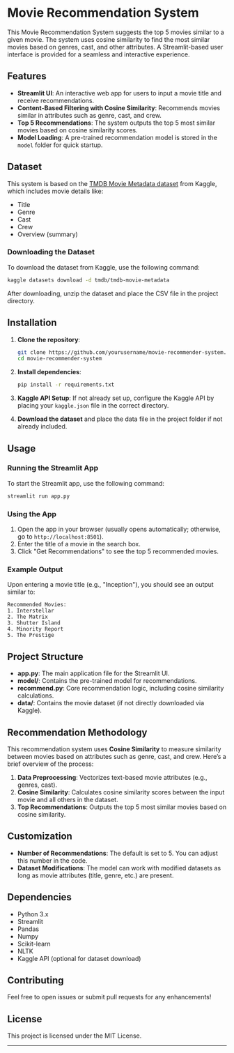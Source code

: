 # Movie Recommendation System

This Movie Recommendation System suggests the top 5 movies similar to a given movie. The system uses cosine similarity to find the most similar movies based on genres, cast, and other attributes. A Streamlit-based user interface is provided for a seamless and interactive experience.

## Features

- **Streamlit UI**: An interactive web app for users to input a movie title and receive recommendations.
- **Content-Based Filtering with Cosine Similarity**: Recommends movies similar in attributes such as genre, cast, and crew.
- **Top 5 Recommendations**: The system outputs the top 5 most similar movies based on cosine similarity scores.
- **Model Loading**: A pre-trained recommendation model is stored in the `model` folder for quick startup.

## Dataset

This system is based on the [TMDB Movie Metadata dataset](https://www.kaggle.com/datasets/tmdb/tmdb-movie-metadata) from Kaggle, which includes movie details like:

- Title
- Genre
- Cast
- Crew
- Overview (summary)

### Downloading the Dataset

To download the dataset from Kaggle, use the following command:

```bash
kaggle datasets download -d tmdb/tmdb-movie-metadata
```

After downloading, unzip the dataset and place the CSV file in the project directory.

## Installation

1. **Clone the repository**:

    ```bash
    git clone https://github.com/yourusername/movie-recommender-system.git
    cd movie-recommender-system
    ```

2. **Install dependencies**:

    ```bash
    pip install -r requirements.txt
    ```

3. **Kaggle API Setup**: If not already set up, configure the Kaggle API by placing your `kaggle.json` file in the correct directory.

4. **Download the dataset** and place the data file in the project folder if not already included.

## Usage

### Running the Streamlit App

To start the Streamlit app, use the following command:

```bash
streamlit run app.py
```

### Using the App

1. Open the app in your browser (usually opens automatically; otherwise, go to `http://localhost:8501`).
2. Enter the title of a movie in the search box.
3. Click "Get Recommendations" to see the top 5 recommended movies.

### Example Output

Upon entering a movie title (e.g., "Inception"), you should see an output similar to:

```
Recommended Movies:
1. Interstellar
2. The Matrix
3. Shutter Island
4. Minority Report
5. The Prestige
```

## Project Structure

- **app.py**: The main application file for the Streamlit UI.
- **model/**: Contains the pre-trained model for recommendations.
- **recommend.py**: Core recommendation logic, including cosine similarity calculations.
- **data/**: Contains the movie dataset (if not directly downloaded via Kaggle).

## Recommendation Methodology

This recommendation system uses **Cosine Similarity** to measure similarity between movies based on attributes such as genre, cast, and crew. Here’s a brief overview of the process:

1. **Data Preprocessing**: Vectorizes text-based movie attributes (e.g., genres, cast).
2. **Cosine Similarity**: Calculates cosine similarity scores between the input movie and all others in the dataset.
3. **Top Recommendations**: Outputs the top 5 most similar movies based on cosine similarity.

## Customization

- **Number of Recommendations**: The default is set to 5. You can adjust this number in the code.
- **Dataset Modifications**: The model can work with modified datasets as long as movie attributes (title, genre, etc.) are present.

## Dependencies

- Python 3.x
- Streamlit
- Pandas
- Numpy
- Scikit-learn
- NLTK
- Kaggle API (optional for dataset download)

## Contributing

Feel free to open issues or submit pull requests for any enhancements!

## License

This project is licensed under the MIT License.

---
